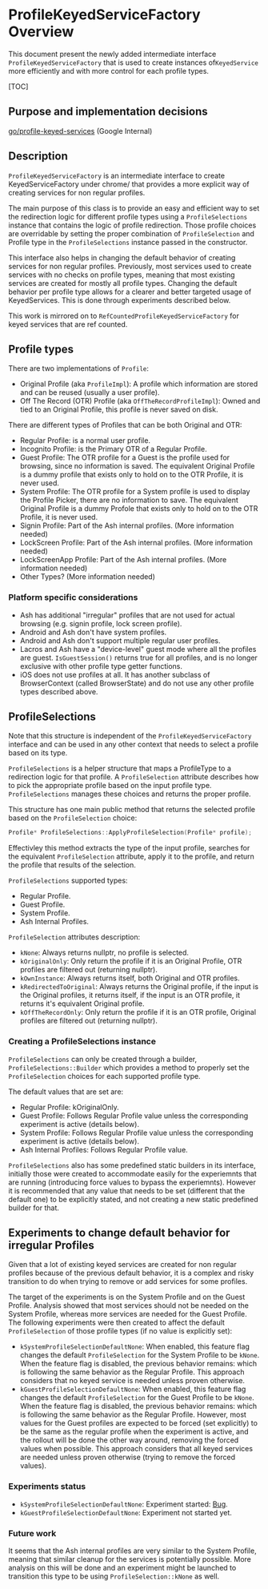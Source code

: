 # ProfileKeyedServiceFactory Overview

This document present the newly added intermediate interface
`ProfileKeyedServiceFactory` that is used to create instances of`KeyedService`
more efficiently and with more control for each profile types.

[TOC]

## Purpose and implementation decisions

[go/profile-keyed-services](go/profile-keyed-services) (Google Internal)

## Description

`ProfileKeyedServiceFactory` is an intermediate interface to create
KeyedServiceFactory under chrome/ that provides a more explicit way of creating
services for non regular profiles.

The main purpose of this class is to provide an easy and efficient way to set
the redirection logic for different profile types using a `ProfileSelections`
instance that contains the logic of profile redirection. Those profile choices
are overridable by setting the proper combination of `ProfileSelection` and
Profile type in the `ProfileSelections` instance passed in the constructor.

This interface also helps in changing the default behavior of creating
services for non regular profiles. Previously, most services used to create
services with no checks on profile types, meaning that most existing services
are created for mostly all profile types. Changing the default behavior per
profile type allows for a clearer and better targeted usage of KeyedServices.
This is done through experiments described below.

This work is mirrored on to `RefCountedProfileKeyedServiceFactory` for keyed
services that are ref counted.

## Profile types

There are two implementations of `Profile`:
- Original Profile (aka `ProfileImpl`): A profile which information are stored
and can be reused (usually a user profile).
- Off The Record (OTR) Profile (aka `OffTheRecordProfileImpl`): Owned and tied
to an Original Profile, this profile is never saved on disk.

There are different types of Profiles that can be both Original and OTR:
- Regular Profile: is a normal user profile.
- Incognito Profile: is the Primary OTR of a Regular Profile.
- Guest Profile: The OTR profile for a Guest is the profile used for browsing,
since no information is saved. The equivalent Original Profile is a dummy
profile that exists only to hold on to the OTR Profile, it is never used.
- System Profile: The OTR profile for a System profile is used to display the
Profile Picker, there are no information to save. The equivalent Original
Profile is a dummy Profole that exists only to hold on to the OTR Profile, it is
never used.
- Signin Profile: Part of the Ash internal profiles. (More information needed)
- LockScreen Profile: Part of the Ash internal profiles. (More information
needed)
- LockScreenApp Profile: Part of the Ash internal profiles. (More information
needed)
- Other Types? (More information needed)

### Platform specific considerations

- Ash has additional "irregular" profiles that are not used for actual browsing
(e.g. signin profile, lock screen profile).
- Android and Ash don't have system profiles.
- Android and Ash don't support multiple regular user profiles.
- Lacros and Ash have a "device-level" guest mode where all the profiles are
guest. `IsGuestSession()` returns true for all profiles, and is no longer
exclusive with other profile type getter functions.
- iOS does not use profiles at all. It has another subclass of BrowserContext
(called BrowserState) and do not use any other profile types described above.

## ProfileSelections

Note that this structure is independent of the `ProfileKeyedServiceFactory`
interface and can be used in any other context that needs to select a profile
based on its type.

`ProfileSelections` is a helper structure that maps a ProfileType to a
redirection logic for that profile. A `ProfileSelection` attribute describes how
to pick the appropriate profile based on the input profile type.
`ProfileSelections` manages these choices and returns the proper profile.

This structure has one main public method that returns the selected profile
based on the `ProfileSelection` choice:
```c++
Profile* ProfileSelections::ApplyProfileSelection(Profile* profile);
```
Effectivley this method extracts the type of the input profile, searches for the
equivalent `ProfileSelection` attribute, apply it to the profile, and return the
profile that results of the selection.

`ProfileSelections` supported types:
* Regular Profile.
* Guest Profile.
* System Profile.
* Ash Internal Profiles.

`ProfileSelection` attributes description:
* `kNone`: Always returns nullptr, no profile is selected.
* `kOriginalOnly`: Only return the profile if it is an Original Profile, OTR
profiles are filtered out (returning nullptr).
* `kOwnInstance`: Always returns itself, both Original and OTR profiles.
* `kRedirectedToOriginal`: Always returns the Original profile, if the input is
the Original profiles, it returns itself, if the input is an OTR profile, it
returns it's equivalent Original profile.
* `kOffTheRecordOnly`: Only return the profile if it is an OTR profile, Original
profiles are filtered out (returning nullptr).

### Creating a ProfileSelections instance

`ProfileSelections` can only be created through a builder,
`ProfileSelections::Builder` which provides a method to properly set the
`ProfileSelection` choices for each supported profile type.

The default values that are set are:
- Regular Profile: kOriginalOnly.
- Guest Profile: Follows Regular Profile value unless the corresponding
experiment is active (details below).
- System Profile: Follows Regular Profile value unless the corresponding
experiment is active (details below).
- Ash Internal Profiles: Follows Regular Profile value.

`ProfileSelections` also has some predefined static builders in its interface,
initially those were created to accommodate easily for the experiemnts that are
running (introducing force values to bypass the experiemnts). However it is
recommended that any value that needs to be set (different that the default one)
to be explicitly stated, and not creating a new static predefined builder for
that.

## Experiments to change default behavior for irregular Profiles

Given that a lot of existing keyed services are created for non regular profiles
because of the previous default behavior, it is a complex and risky transition
to do when trying to remove or add services for some profiles.

The target of the experiments is  on the System Profile and on the Guest
Profile. Analysis showed that most services should not be needed on the System
Profile, whereas more services are needed for the Guest Profile. The following
experiments were then created to affect the default `ProfileSelection` of those
profile types (if no value is explicitly set):

- `kSystemProfileSelectionDefaultNone`: When enabled, this feature flag changes
the default `ProfileSelection` for the System Profile to be `kNone`. When the
feature flag is disabled, the previous behavior remains: which is following the
same behavior as the Regular Profile. This approach considers that no keyed
service is needed unless proven otherwise.
- `kGuestProfileSelectionDefaultNone`: When enabled, this feature flag changes
the default `ProfileSelection` for the Guest Profile to be `kNone`. When the
feature flag is disabled, the previous behavior remains: which is following the
same behavior as the Regular Profile. However, most values for the Guest
profiles are expected to be forced (set explicitly) to be the same as the
regular profile when the experiment is active, and the rollout will be done the
other way around, removing the forced values when possible. This approach
considers that all keyed services are needed unless proven otherwise (trying to
remove the forced values).

### Experiments status
- `kSystemProfileSelectionDefaultNone`: Experiment started: [Bug](crbug/1376461).
- `kGuestProfileSelectionDefaultNone`: Experiment not started yet.

### Future work
It seems that the Ash internal profiles are very similar to the System Profile,
meaning that similar cleanup for the services is potentially possible. More
analysis on this will be done and an experiment might be launched to transition
this type to be using `ProfileSelection::kNone` as well.
